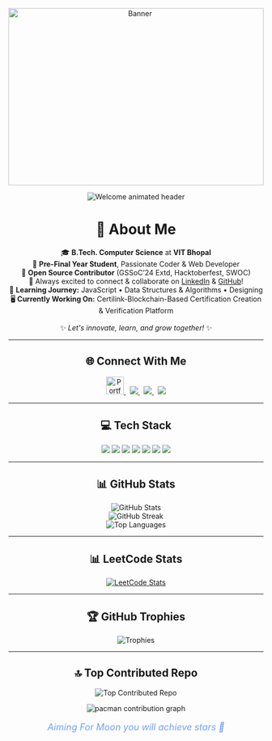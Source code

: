 <p align="center">
  <img width="100%" height="350" alt="Banner" src="https://github.com/user-attachments/assets/8bc991f5-3bb1-4275-9fd3-a9177f746abe" />
</p>

<p align="center">
  <img src="https://readme-typing-svg.demolab.com?font=Fira+Code&weight=700&size=30&pause=1000&color=3A1C71&center=true&vCenter=true&width=600&lines=Hey+there!+I'm+Riddhi+%F0%9F%91%8B;Welcome+to+my+GitHub+profile!" alt="Welcome animated header"/>
</p>

<h1 align="center">💫 About Me</h1>

<p align="center">
  🎓 <b>B.Tech. Computer Science</b> at <b>VIT Bhopal</b> <br>
  🚀 <b>Pre-Final Year Student</b>, Passionate Coder & Web Developer <br>
  🌟 <b>Open Source Contributor</b> (GSSoC’24 Extd, Hacktoberfest, SWOC)<br>
  🤝 Always excited to connect & collaborate on 
  <a href="https://linkedin.com/in/riddhi-mhadgut-3b0a21289">LinkedIn</a> & 
  <a href="https://github.com/RiddhiM170904">GitHub</a>!<br>
  🌱 <b>Learning Journey:</b> JavaScript • Data Structures & Algorithms • Designing <br>
  🖥️ <b>Currently Working On:</b> Certilink-Blockchain-Based Certification Creation & Verification Platform <br>
  <br>
  ✨ <i>Let's innovate, learn, and grow together!</i> ✨
</p>

---

<h2 align="center">🌐 Connect With Me</h2>

<p align="center">
  <a href="https://riddhi-mhadgut-portfolio.vercel.app/">
    <img alt="Portfolio" src="https://www.flaticon.com/free-icon/woman_16683439" width="35"/>
  </a>
  &nbsp;
  <a href="https://instagram.com/riddhi_mdt">
    <img src="https://img.shields.io/badge/Instagram-%23E4405F.svg?logo=Instagram&logoColor=white" />
  </a>
  &nbsp;
  <a href="https://linkedin.com/in/riddhi-mhadgut-3b0a21289">
    <img src="https://img.shields.io/badge/LinkedIn-%230077B5.svg?logo=linkedin&logoColor=white" />
  </a>
  &nbsp;
  <a href="mailto:riddhimhadgut17@gmail.com">
    <img src="https://img.shields.io/badge/Email-D14836?logo=gmail&logoColor=white" />
  </a>
</p>

---

<h2 align="center">💻 Tech Stack</h2>

<p align="center">
  <img src="https://img.shields.io/badge/c++-%2300599C.svg?style=for-the-badge&logo=c%2B%2B&logoColor=white"/>
  <img src="https://img.shields.io/badge/html5-%23E34F26.svg?style=for-the-badge&logo=html5&logoColor=white"/>
  <img src="https://img.shields.io/badge/javascript-%23323330.svg?style=for-the-badge&logo=javascript&logoColor=%23F7DF1E"/>
  <img src="https://img.shields.io/badge/python-3670A0?style=for-the-badge&logo=python&logoColor=ffdd54"/>
  <img src="https://img.shields.io/badge/Canva-%2300C4CC.svg?style=for-the-badge&logo=Canva&logoColor=white"/>
  <img src="https://img.shields.io/badge/figma-%23F24E1E.svg?style=for-the-badge&logo=figma&logoColor=white"/>
  <img src="https://img.shields.io/badge/mysql-4479A1.svg?style=for-the-badge&logo=mysql&logoColor=white"/>
</p>

---

<h2 align="center">📊 GitHub Stats</h2>

<p align="center">
  <img src="https://github-readme-stats.vercel.app/api?username=RiddhiM170904&theme=tokyonight&hide_border=false&include_all_commits=true&count_private=true" alt="GitHub Stats"/><br>
  <img src="https://github-readme-streak-stats.herokuapp.com/?user=RiddhiM170904&theme=tokyonight&hide_border=false" alt="GitHub Streak"/><br>
  <img src="https://github-readme-stats.vercel.app/api/top-langs/?username=RiddhiM170904&theme=tokyonight&hide_border=false&include_all_commits=true&count_private=true&layout=compact" alt="Top Languages"/>
</p>

---

<h2 align="center">📊 LeetCode Stats</h2>

<p align="center">
  <a href="https://github.com/JeremyTsaii/leetcode-stats">
    <img src="https://leetcode-stats.vercel.app/api?username=Riddhi_Mhadgut&theme=Dark" alt="LeetCode Stats"/>
  </a>
</p>

---

<h2 align="center">🏆 GitHub Trophies</h2>

<p align="center">
  <img src="https://github-profile-trophy.vercel.app/?username=RiddhiM170904&theme=tokyonight&no-frame=false&no-bg=true&margin-w=4" alt="Trophies"/>
</p>

---

<h2 align="center">🔝 Top Contributed Repo</h2>

<p align="center">
  <img src="https://github-contributor-stats.vercel.app/api?username=RiddhiM170904&limit=5&theme=tokyonight&combine_all_yearly_contributions=true" alt="Top Contributed Repo"/>
</p>

<p align="center">
  <picture>
    <source media="(prefers-color-scheme: dark)" srcset="https://raw.githubusercontent.com/RiddhiM1709094/RiddhiM1709094/output/pacman-contribution-graph-dark.svg">
    <source media="(prefers-color-scheme: light)" srcset="https://raw.githubusercontent.com/RiddhiM1709094/RiddhiM1709094/output/pacman-contribution-graph.svg">
    <img alt="pacman contribution graph" src="https://raw.githubusercontent.com/RiddhiM1709094/RiddhiM1709094/output/pacman-contribution-graph.svg">
  </picture>
</p>

<p align="center" style="font-style: italic; font-size: 18px; color:#70a1ff;">
  Aiming For Moon you will achieve stars 💫 
</p>
